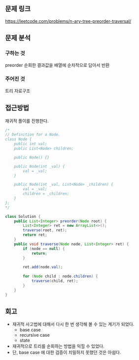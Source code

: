 ## 문제 링크

https://leetcode.com/problems/n-ary-tree-preorder-traversal/

## 문제 분석

### 구하는 것

preorder 순회한 결과값을 배열에 순차적으로 담아서 반환

### 주어진 것

트리 자료구조

## 접근방법

재귀적 풀이를 진행한다.

```java
/*
// Definition for a Node.
class Node {
    public int val;
    public List<Node> children;

    public Node() {}

    public Node(int _val) {
        val = _val;
    }

    public Node(int _val, List<Node> _children) {
        val = _val;
        children = _children;
    }
};
*/

class Solution {
    public List<Integer> preorder(Node root) {
        List<Integer> ret = new ArrayList<>();
        traverse(root, ret);
        return ret;
    }
    public void traverse(Node node, List<Integer> ret) {
        if (node == null) {
            return;
        }
       
        ret.add(node.val);
        
        for (Node child : node.children) {
            traverse(child, ret);
        }
    }
}
```

## 회고

- 재귀적 사고법에 대해서 다시 한 번 생각해 볼 수 있는 계기가 되었다.
  - base case
  - recursive case
  - state
- 재귀적으로 트리를 순회하는 방법을 익힐 수 있었다.
- 단, base case 에 대한 검증이 치밀하지 못했던 것은 아쉽다. 